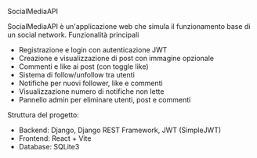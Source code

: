 SocialMediaAPI

SocialMediaAPI è un'applicazione web che simula il funzionamento base di un social network.
 Funzionalità principali

-  Registrazione e login con autenticazione JWT
-  Creazione e visualizzazione di post con immagine opzionale
-  Commenti e like ai post (con toggle like)
-  Sistema di follow/unfollow tra utenti
-  Notifiche per nuovi follower, like e commenti
-  Visualizzazione numero di notifiche non lette
-  Pannello admin per eliminare utenti, post e commenti

Struttura del progetto: 

- Backend: Django, Django REST Framework, JWT (SimpleJWT)
- Frontend: React + Vite
- Database: SQLite3


